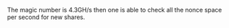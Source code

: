 The magic number is 4.3GH/s then one is able to check all the nonce space per second for new shares.
